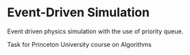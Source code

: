 # Event-Driven Simulation

Event driven physics simulation with the use of priority queue.

Task for Princeton University course on Algorithms
